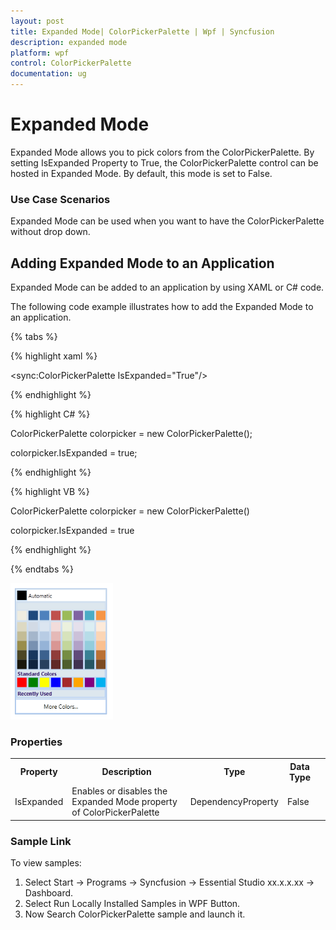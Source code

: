 ```yaml
---
layout: post
title: Expanded Mode| ColorPickerPalette | Wpf | Syncfusion
description: expanded mode
platform: wpf
control: ColorPickerPalette
documentation: ug
---
```


# Expanded Mode

Expanded Mode allows you to pick colors from the ColorPickerPalette. By setting IsExpanded Property to True, the ColorPickerPalette control can be hosted in Expanded Mode. By default, this mode is set to False.

### Use Case Scenarios

Expanded Mode can be used when you want to have the ColorPickerPalette without drop down.

## Adding Expanded Mode to an Application 

Expanded Mode can be added to an application by using XAML or C# code.

The following code example illustrates how to add the Expanded Mode to an application.


{% tabs %}

{% highlight xaml %}

<sync:ColorPickerPalette IsExpanded="True"/>

{% endhighlight %}

{% highlight C# %}

    
 ColorPickerPalette colorpicker = new ColorPickerPalette();
      
 colorpicker.IsExpanded = true;
 
{% endhighlight %}


{% highlight VB %}

    
 ColorPickerPalette colorpicker = new ColorPickerPalette()
      
 colorpicker.IsExpanded = true
 
{% endhighlight %}

{% endtabs %}

![](Expanded-Mode_images/Expanded-Mode_img1.png)





### Properties


<table>
<tr>
<th>
Property </th><th>
Description </th><th>
Type </th><th>
Data Type </th>
</tr>
<tr>
<td>
IsExpanded</td><td>
Enables or disables the Expanded Mode property of ColorPickerPalette</td><td>
DependencyProperty</td><td>
False</td><td>
</td></tr>
</table>


### Sample Link

To view samples: 

1. Select Start -> Programs -> Syncfusion -> Essential Studio xx.x.x.xx -> Dashboard.
2. Select Run Locally Installed Samples in WPF Button.
3. Now Search ColorPickerPalette sample and launch it.



